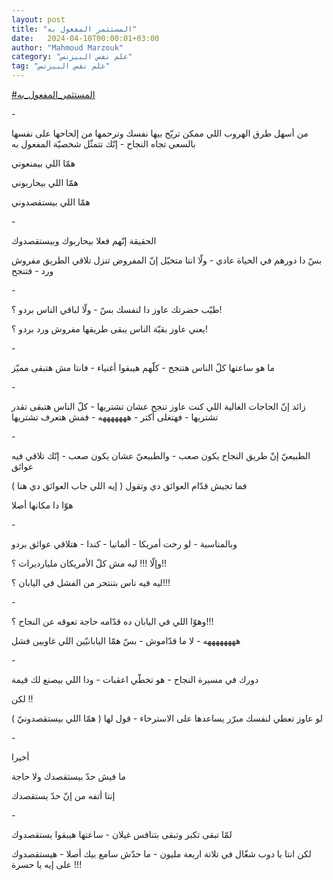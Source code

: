```yaml
---
layout: post
title: "المستثمر المفعول به"
date:   2024-04-10T00:00:01+03:00
author: "Mahmoud Marzouk"
category: "علم نفس البيزنس"
tag: "علم نفس البيزنس"
---
```



[<u>\#المستثمر\_المفعول\_به</u>](https://www.facebook.com/hashtag/%D8%A7%D9%84%D9%85%D8%B3%D8%AA%D8%AB%D9%85%D8%B1_%D8%A7%D9%84%D9%85%D9%81%D8%B9%D9%88%D9%84_%D8%A8%D9%87?__eep__=6&__cft__%5b0%5d=AZUjgaQNgFl5HIswLokrAt_6FzUsoxG06SCyxohro8m6nQflA0XbVFkSovYkagfwJZG-zxiSWS6lnSkE557kLZMM1VfwmdTmrrlTSmV8TE-Dk9kBXn33YoWw0tb94SjpeRQLjOpddkKoMPr5qKsKeb0v0E04NSvzPqfiFErdeg-hODfrOoya_Pvjo1kGSVZtOb0&__tn__=*NK-R)

\-

من أسهل طرق الهروب اللي ممكن تريّح بيها نفسك وترحمها من
إلحاحها على نفسها بالسعي تجاه النجاح - إنّك تتمثّل شخصيّة المفعول به

همّا اللي بيمنعوني

همّا اللي بيحاربوني

همّا اللي بيستقصدوني

\-

الحقيقة إنّهم فعلا بيحاربوك وبيستقصدوك

بسّ دا دورهم في الحياة عادي - ولّا انتا متخيّل إنّ المفروض
تنزل تلاقي الطريق مفروش ورد - فتنجح

\-

طيّب حضرتك عاوز دا لنفسك بسّ - ولّا لباقي الناس بردو
؟!

يعني عاوز بقيّة الناس يبقى طريقها مفروش ورد بردو
؟!

\-

ما هو ساعتها كلّ الناس هتنجح - كلّهم هيبقوا أغنياء - فانتا
مش هتبقى مميّز

\-

زائد إنّ الحاجات الغالية اللي كنت عاوز تنجح عشان
تشتريها - كلّ الناس هتبقى تقدر تشتريها - فهتغلى أكتر - هههههههه - فمش
هتعرف تشتريها

\-

الطبيعيّ إنّ طريق النجاح يكون صعب - والطبيعيّ عشان يكون
صعب - إنّك تلاقي فيه عوائق

فما تجيش قدّام العوائق دي وتقول ( إيه اللي جاب العوائق دي
هنا )

هوّا دا مكانها أصلا

\-

وبالمناسبة - لو رحت أمريكا - ألمانيا - كندا - هتلاقي
عوائق بردو

وإلّا !!! ليه مش كلّ الأمريكان مليارديرات ؟!!

ليه فيه ناس بتنتحر من الفشل في اليابان ؟!!!

\-

وهوّا اللي في اليابان ده قدّامه حاجة تعوقه عن النجاح
؟!!!

ههههههههه - لا ما قدّاموش - بسّ همّا اليابانيّين اللي غاويين
فشل

\-

دورك في مسيرة النجاح - هو تخطّي اعقبات - ودا اللي بيصنع
لك قيمة

لكن !!

لو عاوز تعطي لنفسك مبرّر يساعدها على الاسترخاء - قول لها
( همّا اللي بيستقصدونيّ )

\-

أخيرا

ما فيش حدّ بيستقصدك ولا حاجة

إنتا أتفه من إنّ حدّ يستقصدك

\-

لمّا تبقى تكبر وتبقى بتنافس غيلان - ساعتها هيبقوا
يستقصدوك

لكن انتا يا دوب شغّال في تلاتة اربعة مليون - ما حدّش سامع
بيك أصلا - هيستقصدوك على إيه يا حسرة !!!
